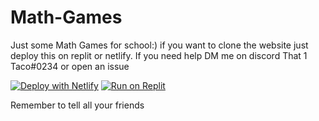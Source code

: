 # Math-Games

Just some Math Games for school:)
if you want to clone the website just deploy this on replit or netlify. If you need help DM me on discord That 1 Taco#0234 or open an issue


[![Deploy with Netlify](https://www.netlify.com/img/deploy/button.svg)](https://app.netlify.com/start/deploy?repository=https://github.com/THEBEST1278/Math-Games)
[![Run on Replit](https://raw.githubusercontent.com/THEBEST1278/deploy-buttons/master/buttons/remade/replit.svg)](https://replit.com/github/THEBEST1278/Math-Games)







Remember to tell all your friends
